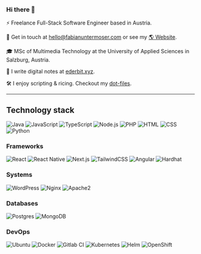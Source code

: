 ### Hi there 👋

⚡ Freelance Full-Stack Software Engineer based in Austria.

💬 Get in touch at <a href="mailto:hello@fabianuntermoser.com">hello@fabianuntermoser.com</a> or see my [🌎 Website](https://fabianuntermoser.com/).

🎓 MSc of Multimedia Technology at the University of Applied Sciences in Salzburg, Austria.

📝 I write digital notes at [ederbit.xyz](https://www.ederbit.xyz/).

🛠️ I enjoy scripting & ricing. Checkout my [dot-files](https://gitlab.com/FabianUntermoser/dot-files).

---
## Technology stack
![Java](badges/java.png)
![JavaScript](badges/javascript_ecma.png)
![TypeScript](badges/typescript.png)
![Node.js](badges/nodejs.png)
![PHP](badges/php.png)
![HTML](badges/html.png)
![CSS](badges/css.png)
![Python](badges/python.png)
### Frameworks
![React](badges/react.png)
![React Native](badges/react-native.png)
![Next.js](badges/next.png)
![TailwindCSS](badges/tailwind.png)
![Angular](badges/angular.png)
![Hardhat](badges/hardhat.png)
### Systems
![WordPress](badges/wordpress.png)
![Nginx](badges/nginx.png)
![Apache2](badges/apache2.png)
### Databases
![Postgres](badges/postgres.png)
![MongoDB](badges/mongodb.png)
### DevOps
![Ubuntu](badges/ubuntu.png)
![Docker](badges/docker.png)
![Gitlab CI](badges/gitlab-ci.png)
![Kubernetes](badges/kubernetes.png)
![Helm](badges/helm.png)
![OpenShift](badges/openshift.png)



<!--

- 🔭 I’m currently working on ...
- 🌱 I’m currently learning ...
- 👯 I’m looking to collaborate on ...
- 🤔 I’m looking for help with ...
- 💬 Ask me about ...
- 📫 How to reach me: ...
- 😄 Pronouns: ...
- ⚡ Fun fact: ...
-->
